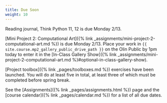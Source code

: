 ```yaml
---
title: Due Soon
weight: 10
---
```


Reading journal, Think Python 11, 12 is due Monday 2/13.

[Mini Project 2: Computational Art]({% link _assignments/mini-project-2-computational-art.md %}) is due Monday 2/13. Place your work in `{{ site.course.mp2_gallery_public_drive_path }}` on the Olin Public by 1pm today to enter it in the [In-Class Gallery Show]({% link _assignments/mini-project-2-computational-art.md %}#optional-in-class-gallery-show).

[Project toolbox]({% link _pages/toolboxes.md %}) exercises have been launched.
You will do at least five in total, at least three of which must be completed before spring break.

See the [Assignments]({% link _pages/assignments.html %}) page and the [course calendar]({% link _pages/calendar.md %}) for a list of all due dates.
